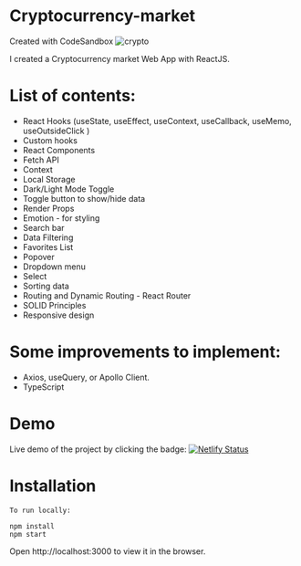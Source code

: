 # Cryptocurrency-market
Created with CodeSandbox
![crypto](https://user-images.githubusercontent.com/33332730/170612709-2636def3-aeba-4c61-b3aa-01bd24c9a7ad.png)

I created a Cryptocurrency market Web App with ReactJS.

# List of contents:

* React Hooks (useState, useEffect, useContext, useCallback, useMemo, useOutsideClick )
* Custom hooks
* React Components
* Fetch API
* Context
* Local Storage
* Dark/Light Mode Toggle
* Toggle button to show/hide data
* Render Props
* Emotion - for styling
* Search bar
* Data Filtering
* Favorites List
* Popover
* Dropdown menu
* Select
* Sorting data
* Routing and Dynamic Routing - React Router
* SOLID Principles
* Responsive design

# Some improvements to implement:
* Axios, useQuery, or Apollo Client.
* TypeScript

# Demo
Live demo of the project by clicking the badge: [![Netlify Status](https://api.netlify.com/api/v1/badges/f9a7f8d3-58ca-44ed-a038-ae8d2efd31a5/deploy-status)](https://csb-796egy.netlify.app/)

# Installation

```
To run locally:

npm install
npm start
```
Open http://localhost:3000 to view it in the browser.
